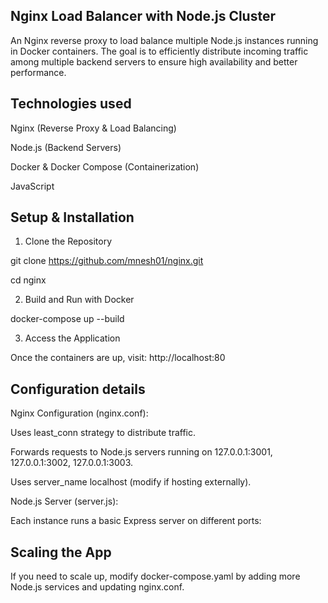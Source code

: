 ## Nginx Load Balancer with Node.js Cluster

An Nginx reverse proxy to load balance multiple Node.js instances running in Docker containers. The goal is to efficiently distribute incoming traffic among multiple backend servers to ensure high availability and better performance.

## Technologies used 

Nginx (Reverse Proxy & Load Balancing)

Node.js (Backend Servers)

Docker & Docker Compose (Containerization)

JavaScript

## Setup & Installation

1. Clone the Repository
   
git clone https://github.com/mnesh01/nginx.git

cd nginx

2. Build and Run with Docker
   
docker-compose up --build

3. Access the Application

Once the containers are up, visit:
 http://localhost:80

## Configuration details

Nginx Configuration (nginx.conf):

Uses least_conn strategy to distribute traffic.

Forwards requests to Node.js servers running on 127.0.0.1:3001, 127.0.0.1:3002, 127.0.0.1:3003.

Uses server_name localhost (modify if hosting externally).

Node.js Server (server.js):

Each instance runs a basic Express server on different ports:

## Scaling the App
If you need to scale up, modify docker-compose.yaml by adding more Node.js services and updating nginx.conf.
